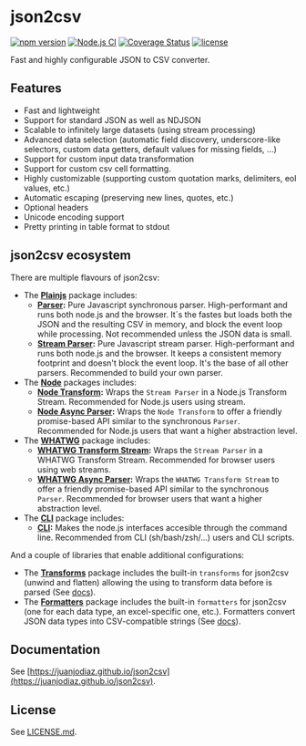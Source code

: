 # json2csv

[![npm version](https://badge.fury.io/js/@json2csv%2Fplainjs.svg)](https://badge.fury.io/js/@json2csv%2Fplainjs)
[![Node.js CI](https://github.com/juanjoDiaz/json2csv/actions/workflows/on-push.yaml/badge.svg)](https://github.com/juanjoDiaz/json2csv/actions/workflows/on-push.yaml)
[![Coverage Status](https://coveralls.io/repos/github/juanjoDiaz/json2csv/badge.svg?branch=main)](https://coveralls.io/github/juanjoDiaz/json2csv?branch=main)
[![license](https://img.shields.io/npm/l/serverless-plugin-warmup.svg)](https://raw.githubusercontent.com/juanjoDiaz/json2csv/main/LICENSE.md)

Fast and highly configurable JSON to CSV converter.

## Features

- Fast and lightweight
- Support for standard JSON as well as NDJSON
- Scalable to infinitely large datasets (using stream processing)
- Advanced data selection (automatic field discovery, underscore-like selectors, custom data getters, default values for missing fields, ...)
- Support for custom input data transformation
- Support for custom csv cell formatting.
- Highly customizable (supporting custom quotation marks, delimiters, eol values, etc.)
- Automatic escaping (preserving new lines, quotes, etc.)
- Optional headers
- Unicode encoding support
- Pretty printing in table format to stdout


## json2csv ecosystem

There are multiple flavours of json2csv:

* The **[Plainjs](https://www.npmjs.com/package/@json2csv/plainjs)** package includes:
  * **[Parser](packages/plainjs/README.md#parser):** Pure Javascript synchronous parser. High-performant and runs both node.js and the browser. It´s the fastes but loads both the JSON and the resulting CSV in memory, and block the event loop while processing. Not recommended unless the JSON data is small.
  * **[Stream Parser](packages/plainjs/README.md#stream-parser):** Pure Javascript stream parser. High-performant and runs both node.js and the browser. It keeps a consistent memory footprint and doesn't block the event loop. It's the base of all other parsers. Recommended to build your own parser.
* The **[Node](https://www.npmjs.com/package/@json2csv/node)** packages includes:
  * **[Node Transform](packages/node/README.md#node-transform):** Wraps the `Stream Parser` in a Node.js Transform Stream. Recommended for Node.js users using stream.
  * **[Node Async Parser](packages/node/README.md#node-async-parser):** Wraps the `Node Transform` to offer a friendly promise-based API similar to the synchronous `Parser`. Recommended for Node.js users that want a higher abstraction level.
* The **[WHATWG](https://www.npmjs.com/package/@json2csv/whatwg)** package includes:
  * **[WHATWG Transform Stream](packages/whatwg/README.md#whatwg-transform-stream):** Wraps the `Stream Parser` in a WHATWG Transform Stream. Recommended for browser users using web streams.
  * **[WHATWG Async Parser](packages/whatwg/README.md#whatwg-async-parser):** Wraps the `WHATWG Transform Stream` to offer a friendly promise-based API similar to the synchronous `Parser`. Recommended for browser users that want a higher abstraction level.
* The **[CLI](https://www.npmjs.com/package/@json2csv/cli)** package includes:
	* **[CLI](packages/cli/README.md):** Makes the node.js interfaces accesible through the command line. Recommended from CLI (sh/bash/zsh/...) users and CLI scripts.

And a couple of libraries that enable additional configurations:

* The **[Transforms](https://www.npmjs.com/package/@json2csv/transforms)** package includes the built-in `transforms` for json2csv (unwind and flatten) allowing the using to transform data before is parsed (See [docs](https://juanjodiaz.github.io/json2csv/#/advanced-options/transforms)).
* The **[Formatters](https://www.npmjs.com/package/@json2csv/formatters)** package includes the built-in `formatters` for json2csv (one for each data type, an excel-specific one, etc.). Formatters convert JSON data types into CSV-compatible strings (See [docs](https://juanjodiaz.github.io/json2csv/#/advanced-options/formatters)).

## Documentation

See [https://juanjodiaz.github.io/json2csv](https://juanjodiaz.github.io/json2csv).

## License

See [LICENSE.md](https://github.com/juanjoDiaz/json2csv/blob/main/LICENSE.md).
